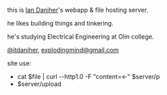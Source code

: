 <link href="static/markdown.css" rel="stylesheet">

this is [Ian Daniher](http://itdnhr.com/whoami)'s webapp & file hosting server.

he likes building things and tinkering.

he's studying Electrical Engineering at Olin college.

[@itdaniher](http://twitter.com/itdaniher), [explodingmind@gmail.com](mailto:explodingmind@gmail.com)

site use:

* cat $file | curl --http1.0 -F "content=<-" $server/p
* $server/upload
